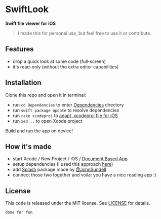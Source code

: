 # SwiftLook

**Swift file viewer for iOS**

> I made this for personal use, but feel free to use it or contribute.

## Features

- drop a quick look at some code (full-screen)
- it's read-only (without the extra editor capabilities)

## Installation

Clone this repo and open it in terminal:

- run `cd Dependencies` to enter [Dependencies](Dependencies) directory
- run `swift package update` to resolve dependencies
- run `rake xcodeproj` to [adapt .xcodeproj file for iOS](https://www.ralfebert.de/ios-examples/xcode/ios-dependency-management-with-swift-package-manager)
- run `xed ..` to open Xcode project

Build and run the app on device!

## How it's made

- start Xcode / New Project / iOS / [Document Based App](https://developer.apple.com/document-based-apps)
- setup dependencies (I used this approach [here](https://www.ralfebert.de/ios-examples/xcode/ios-dependency-management-with-swift-package-manager))
- add [Splash](http://github.com/JohnSundell/Splash) package made by [@JohnSundell](http://twitter.com/JohnSundell)
- connect those two together and voila: you have a nice reading app :)

## License
This code is released under the MIT license. See [LICENSE](LICENSE) for details.

`done for fun`
